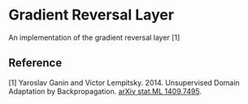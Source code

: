 # Gradient Reversal Layer
An implementation of the gradient reversal layer [1]

## Reference ##
[1] Yaroslav Ganin and Victor Lempitsky. 2014. Unsupervised Domain Adaptation by Backpropagation. <a href="https://arxiv.org/abs/1409.7495">arXiv stat.ML 1409.7495</a>.
